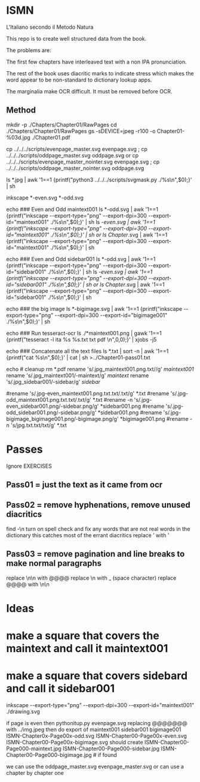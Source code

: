 # ISMN

L'Italiano secondo il Metodo Natura

This repo is to create well structured data from the book.

The problems are:

The first few chapters have interleaved text with a non IPA pronunciation.

The rest of the book uses diacritic marks to indicate stress which makes the
word appear to be non-standard to dictionary lookup apps.

The marginalia make OCR difficult. It must be removed before OCR.


## Method

mkdir -p ./Chapters/Chapter01/RawPages
cd ./Chapters/Chapter01/RawPages
gs -sDEVICE=jpeg -r100 -o Chapter01-%03d.jpg ./Chapter01.pdf

cp ../../../scripts/evenpage_master.svg evenpage.svg ; cp ../../../scripts/oddpage_master.svg oddpage.svg
or
cp ../../../scripts/evenpage_master_nointer.svg evenpage.svg ; cp ../../../scripts/oddpage_master_nointer.svg oddpage.svg


ls *.jpg | awk '1==1 {printf("python3 ../../../scripts/svgmask.py ./%s\n",$0);}' | sh

inkscape *-even.svg *-odd.svg


echo ### Even and Odd maintext001
ls *-odd.svg | awk '1==1 {printf("inkscape --export-type=\"png\" --export-dpi=300 --export-id=\"maintext001\" ./%s\n",$0);}' | sh
ls *-even.svg | awk '1==1 {printf("inkscape --export-type=\"png\" --export-dpi=300 --export-id=\"maintext001\" ./%s\n",$0);}' | sh
or
ls Chapter*.svg | awk '1==1 {printf("inkscape --export-type=\"png\" --export-dpi=300 --export-id=\"maintext001\" ./%s\n",$0);}' | sh

echo ### Even and Odd sidebar001
ls *-odd.svg | awk '1==1 {printf("inkscape --export-type=\"png\" --export-dpi=300 --export-id=\"sidebar001\" ./%s\n",$0);}' | sh
ls *-even.svg | awk '1==1 {printf("inkscape --export-type=\"png\" --export-dpi=300 --export-id=\"sidebar001\" ./%s\n",$0);}' | sh
or
ls Chapter*.svg | awk '1==1 {printf("inkscape --export-type=\"png\" --export-dpi=300 --export-id=\"sidebar001\" ./%s\n",$0);}' | sh



echo ### the big image
ls *-bigimage.svg | awk '1==1 {printf("inkscape --export-type=\"png\" --export-dpi=300 --export-id=\"bigimage001\" ./%s\n",$0);}' | sh


echo ### Run tesseract-ocr
ls ./*maintext001.png | gawk '1==1 {printf("tesseract -l ita %s %s.txt txt pdf \n",$0,$0);}' | xjobs -j5

echo ### Concatenate all the text files
ls *.txt | sort -n | awk '1==1 {printf("cat %s\n",$0);}' | cat | sh >../Chapter01-pass01.txt

echo # cleanup
rm *.pdf
rename 's/.jpg_maintext001.png.txt//g' *maintext001*
rename 's/.jpg_maintext001/-maintext/g' *maintext*
rename 's/.jpg_sidebar001/-sidebar/g' *sidebar*

#rename 's/.jpg-even_maintext001.png.txt.txt/.txt/g' *.txt
#rename 's/.jpg-odd_maintext001.png.txt.txt/.txt/g' *.txt
#rename -n 's/.jpg-even_sidebar001.png/-sidebar.png/g' *sidebar001.png
#rename  's/.jpg-odd_sidebar001.png/-sidebar.png/g' *sidebar001.png
#rename 's/.jpg-bigimage_bigimage001.png/-bigimage.png/g' *bigimage001.png
#rename -n 's/jpg.txt.txt/txt/g' *.txt


# Passes
Ignore EXERCISES

## Pass01 = just the text as it came from ocr

## Pass02 = remove hyphenations, remove unused diacritics
find -\n
turn on spell check and fix any words that are not real words in the dictionary
  this catches most of the errant diacritics
replace ’ with '

## Pass03 = remove pagination and line breaks to make normal paragraphs
replace \n\n with @@@@
replace \n with _ (space character)
replace @@@@ with \n\n


# Ideas



# make a square that covers the maintext and call it maintext001
# make a square that covers sidebard and call it sidebar001
inkscape --export-type="png" --export-dpi=300 --export-id="maintext001" ./drawing.svg

if page is even then pythonitup.py evenpage.svg replacing @@@@@@@ with ../img.jpeg
then do export of maintext001 sidebar001 bigimage001
ISMN-Chapter0x-Page00x-odd.svg
ISMN-Chapter00-Page00x-even.svg
ISMN-Chapter00-Page00x-bigimage.svg
should create
    ISMN-Chapter00-Page000-maintext.jpg
    ISMN-Chapter00-Page000-sidebar.jpg
    ISMN-Chapter00-Page000-bigimage.jpg # if found

we can use the oddpage_master.svg
               evenpage_master.svg
or can use a chapter by chapter one



